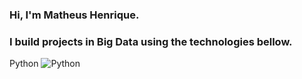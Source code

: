 ### Hi, I'm Matheus Henrique.
### I build projects in Big Data using the technologies bellow.

Python
<img src="https://img.shields.io/badge/Python-FFD43B?style=for-the-badge&logo=python&logoColor=blue" alt="Python">
   
